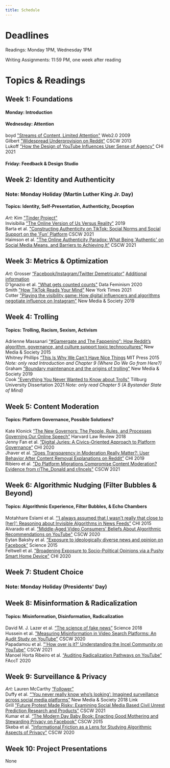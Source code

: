 ```yaml
---
title: Schedule
---
```


# Deadlines

Readings: Monday 1PM, Wednesday 1PM  
<!--Discussion Questions: Monday 1PM  
Peer Discussion Responses: Wednesday 1PM  -->  
Writing Assignments: 11:59 PM, one week after reading   

# Topics & Readings

<!-- ## Week 0: Introduction
None  

_Slides: [Friday](https://s3.amazonaws.com/kvaccaro.com/teaching/human-ai-interaction/slides/CSE190_20210924_Introduction+.pdf)_ -->

## Week 1: Foundations

#### Monday: Introduction

#### Wednesday: Attention 
boyd ["Streams of Content, Limited Attention"](https://www.danah.org/papers/talks/Web2Expo.html) Web2.0 2009  
Gilbert ["Widespread Underprovision on Reddit"](http://comp.social.gatech.edu/papers/cscw13.reddit.gilbert.pdf) CSCW 2013   
Lukoff ["How the Design of YouTube Influences User Sense of Agency"](https://dl.acm.org/doi/pdf/10.1145/3411764.3445467) CHI 2021   

#### Friday: Feedback & Design Studio  
 

## Week 2: Identity and Authenticity
### Note: Monday Holiday (Martin Luther King Jr. Day)

#### Topics: Identity, Self-Presentation, Authenticity, Deception
_Art:_ Kim ["Tinder Project"](http://jiyeonkim.de/albums/tinder-project-1/)   
Invisibilia ["The Online Version of Us Versus Reality"](https://www.npr.org/2019/03/15/703687080/invisibilia-the-online-version-of-us-versus-reality) 2019  
Barta et al. ["Constructing Authenticity on TikTok: Social Norms and Social Support on the 'Fun' Platform](https://dl.acm.org/doi/pdf/10.1145/3479574) CSCW 2021  
Haimson et al. ["The Online Authenticity Paradox: What Being 'Authentic' on Social Media Means, and Barriers to Achieving It”](http://oliverhaimson.com/PDFs/HaimsonOnlineAuthenticityParadox.pdf) CSCW 2021


<!-- 
#### Monday: Identity & Self-Presentation  
Devito ["Too Gay for Facebook"](https://dl.acm.org/doi/10.1145/3274313) 2018   
Invisibilia ["The Online Version of Us Versus Reality"](https://www.npr.org/2019/03/15/703687080/invisibilia-the-online-version-of-us-versus-reality) 2019  
#### Wednesday: Authenticity & Deception  
 "The Truth about Lying in Online Dating Profiles" Hancock et al. CHI 2007
Barta et al. ["Constructing Authenticity on TikTok: Social Norms and Social Support on the 'Fun' Platform](https://dl.acm.org/doi/pdf/10.1145/3479574) CSCW 2021  
Haimson et al. ["The Online Authenticity Paradox: What Being 'Authentic' on Social Media Means, and Barriers to Achieving It”](http://oliverhaimson.com/PDFs/HaimsonOnlineAuthenticityParadox.pdf) CSCW 2021
-->

## Week 3: Metrics & Optimization

_Art:_ Grosser [“Facebook/Instagram/Twitter Demetricator”](https://vimeo.com/63460083) [Additional information](https://bengrosser.com/projects/facebook-demetricator/)   
D'Ignazio et al. ["What gets counted counts"](https://data-feminism.mitpress.mit.edu/pub/h1w0nbqp/release/2) Data Feminism 2020   
Smith ["How TikTok Reads Your Mind"](https://www.nytimes.com/2021/12/05/business/media/tiktok-algorithm.html) New York Times 2021   
Cotter ["Playing the visibility game: How digital influencers and algorithms negotiate influence on Instagram"](https://journals.sagepub.com/doi/pdf/10.1177/1461444818815684) New Media & Society 2019   

<!-- #### Monday: Holiday (Martin Luther King Jr. Day)
Haimson et al. ["Disclosure, Stress, and Support During Gender Transition on Facebook"](https://www.jedbrubaker.com/wp-content/uploads/2008/05/HaimsonDisclosureStressSupport.pdf) CSCW 2015  
#### Wednesday: Metrics & Measures  
D'Ignazio et al. ["What gets counted counts"](https://data-feminism.mitpress.mit.edu/pub/h1w0nbqp/release/2) Data Feminism 2020   
Haimson et al. ["Disclosure, Stress, and Support During Gender Transition on Facebook"](https://www.jedbrubaker.com/wp-content/uploads/2008/05/HaimsonDisclosureStressSupport.pdf) CSCW 2015   
-->

## Week 4: Trolling  
#### Topics: Trolling, Racism, Sexism, Activism

Adrienne Massanari [“#Gamergate and The Fappening": How Reddit’s algorithm, governance, and culture support toxic technocultures”](https://journals.sagepub.com/doi/full/10.1177/1461444815608807) New Media & Society 2015  
Whitney Phillips [“This Is Why We Can't Have Nice Things](https://www.jstor.org/stable/j.ctt17kk8k7)
MIT Press 2015 _Note: only read Introduction and Chapter 9 (Where Do We Go from Here?)_   
Graham ["Boundary maintenance and the origins of trolling"](https://journals.sagepub.com/doi/pdf/10.1177/1461444819837561) New Media & Society 2019  
Cook ["Everything You Never Wanted to Know about Trolls"](https://pure.uvt.nl/ws/portalfiles/portal/49057034/Cook_Everything_22_01_2021.pdf) Tillburg University Dissertation 2021 _Note: only read Chapter 5 (A Bystander State of Mind)_  

<!--Paakki et al. ["Disruptive online communication: How asymmetric trolling-like response strategies steer conversation off the track"](https://link.springer.com/article/10.1007/s10606-021-09397-1) CSCW 2021 -->

<!--
Sarah J. Jackson et al. [#HashtagActivism: Networks of Race and Gender Justice](https://direct.mit.edu/books/book/4597/HashtagActivismNetworks-of-Race-and-Gender-Justice) _Note: only read Introduction and Chapter 2 (Visions of Black Feminism)_   

Cleo Abram [“The most urgent threat of deepfakes isn’t politics. It’s porn.”](https://www.youtube.com/watch?v=hHHCrf2-x6w) Vox Video Explainer   
#### Monday: Sexism  
Adrienne Massanari [“#Gamergate and The Fappening": How Reddit’s algorithm, governance, and culture support toxic technocultures”](https://journals.sagepub.com/doi/full/10.1177/1461444815608807) New Media & Society 2015  
Whitney Phillips [“This Is Why We Can't Have Nice Things](https://www.jstor.org/stable/j.ctt17kk8k7)
MIT Press 2015 _Note: only read Introduction and Chapter 9 (Where Do We Go from Here?)_   
Cleo Abram [“The most urgent threat of deepfakes isn’t politics. It’s porn.”](https://www.youtube.com/watch?v=hHHCrf2-x6w) Vox Video Explainer
Stewart et al. ["Drawing the Lines of Contention: Networked Frame Contests Within #BlackLivesMatter Discourse"](https://dl.acm.org/doi/pdf/10.1145/3134920) CSCW 2017 

#### Wednesday: Racism  

Sarah J. Jackson et al. [#HashtagActivism: Networks of Race and Gender Justice](https://direct.mit.edu/books/book/4597/HashtagActivismNetworks-of-Race-and-Gender-Justice) _Note: only read Introduction and Chapter 2 (Visions of Black Feminism)_   
Stewart et al. ["Drawing the Lines of Contention: Networked Frame Contests Within #BlackLivesMatter Discourse"](https://dl.acm.org/doi/pdf/10.1145/3134920) CSCW 2017  
--> 
<!-- Hutson et al. ["Debiasing Desire: Addressing Bias & Discrimination on Intimate Platforms"](https://arxiv.org/pdf/1809.01563.pdf) CSCW 2018 -->
<!-- Phadke et al. ["Many Faced Hate: A Cross Platform Study of Content Framing and Information Sharing by Online Hate Groups"](https://dl.acm.org/doi/pdf/10.1145/3313831.3376456) CHI 2020  -->

## Week 5: Content Moderation
#### Topics: Platform Governance, Possible Solutions? 
Kate Klonick [“The New Governors: The People, Rules, and Processes Governing Our Online Speech”](https://harvardlawreview.org/wp-content/uploads/2018/04/1598-1670_Online.pdf) Harvard Law Review 2018     
Jenny Fan et al. [“Digital Juries: A Civics-Oriented Approach to Platform Governance”](https://dl.acm.org/doi/abs/10.1145/3313831.3376293) CHI 2020    
Jhaver et al. [“Does Transparency in Moderation Really Matter?: User Behavior After Content Removal Explanations on Reddit”](https://dl.acm.org/doi/abs/10.1145/3359252) CHI 2019     
Ribiero et al. ["Do Platform Migrations Compromise Content Moderation? Evidence from r/The_Donald and r/Incels"](https://dl.acm.org/doi/pdf/10.1145/3476057) CSCW 2021    


<!--
#### Monday: Platform Governance  
Kate Klonick [“The New Governors: The People, Rules, and Processes Governing Our Online Speech”](https://harvardlawreview.org/wp-content/uploads/2018/04/1598-1670_Online.pdf) Harvard Law Review 2018     
Jenny Fan et al. [“Digital Juries: A Civics-Oriented Approach to Platform Governance”](https://dl.acm.org/doi/abs/10.1145/3313831.3376293) CHI 2020  
-->
<!-- [“You Know What to Do”: Proactive Detection of YouTube Videos Targeted by Coordinated Hate Attacks -->
<!-- Jiang et al. [“Moderation Challenges in Voice-based Online Communities on Discord”](https://dl.acm.org/doi/10.1145/3359157) CSCW 2019.  -->

<!--
#### Wednesday: Solutions?     
Jhaver et al. [“Does Transparency in Moderation Really Matter?: User Behavior After Content Removal Explanations on Reddit”](https://dl.acm.org/doi/abs/10.1145/3359252) CHI 2019     
Ribiero et al. ["Do Platform Migrations Compromise Content Moderation? Evidence from r/The_Donald and r/Incels"](https://dl.acm.org/doi/pdf/10.1145/3476057) CSCW 2021  
-->

## Week 6: Algorithmic Nudging (Filter Bubbles & Beyond)
#### Topics: Algorithmic Experience, Filter Bubbles, & Echo Chambers  
Motahhare Eslami et al. [“‘I always assumed that I wasn't really that close to [her]’: Reasoning about Invisible Algorithms in News Feeds”](https://dl.acm.org/doi/10.1145/2702123.2702556) CHI 2015     
Alvarado et al. ["Middle-Aged Video Consumers' Beliefs About Algorithmic Recommendations on YouTube"](https://dl.acm.org/doi/abs/10.1145/3415192) CSCW 2020    
Eytan Bakshy et al. [“Exposure to ideologically diverse news and opinion on Facebook”](https://education.biu.ac.il/sites/education/files/shared/science-2015-bakshy-1130-2.pdf) Science 2015   
Feltwell et al. ["Broadening Exposure to Socio-Political Opinions via a Pushy Smart Home Device"](https://dl.acm.org/doi/pdf/10.1145/3313831.3376774) CHI 2020   


<!--
#### Monday: Algorithmic Experience   
Motahhare Eslami et al. [“‘I always assumed that I wasn't really that close to [her]’: Reasoning about Invisible Algorithms in News Feeds”](https://dl.acm.org/doi/10.1145/2702123.2702556) CHI 2015   
Alvarado et al. ["Middle-Aged Video Consumers' Beliefs About Algorithmic Recommendations on YouTube"](https://dl.acm.org/doi/abs/10.1145/3415192) CSCW 2020  


#### Wednesday: Filter Bubbles & Echo Chambers  
Eytan Bakshy et al. [“Exposure to ideologically diverse news and opinion on Facebook”](https://education.biu.ac.il/sites/education/files/shared/science-2015-bakshy-1130-2.pdf) Science 2015   
Feltwell et al. ["Broadening Exposure to Socio-Political Opinions via a Pushy Smart Home Device"](https://dl.acm.org/doi/pdf/10.1145/3313831.3376774) CHI 2020   
-->

<!--Jeon et al. ["ChamberBreaker: Mitigating the Echo Chamber Effect and Supporting Information Hygiene through a Gamified Inoculation System"](https://dl.acm.org/doi/pdf/10.1145/3479859) CSCW 2021 -->  

## Week 7: Student Choice
### Note: Monday Holiday (Presidents' Day)

<!-- Freeman et al. [Body, Avatar, and Me: The Presentation and Perception of Self in Social Virtual Reality](https://dl.acm.org/doi/pdf/10.1145/3432938) CSCW 2020   
Poretski et al. [Normative Tensions in Shared Augmented Reality](https://dl.acm.org/doi/pdf/10.1145/3274411) CSCW 2018 -->


## Week 8: Misinformation & Radicalization
#### Topics: Misinformation, Disinformation, Radicalization
David M. J. Lazer et al. [“The science of fake news”](http://pike.psu.edu/classes/ucas/2018-summer/p/science-fake-news-2018.pdf) Science 2018     
Hussein et al. ["Measuring Misinformation in Video Search Platforms: An Audit Study on YouTube"](https://dl.acm.org/doi/abs/10.1145/3392854) CSCW 2020   
Papadamou et al. ["'How over is it?' Understanding the Incel Community on YouTube"](https://dl.acm.org/doi/pdf/10.1145/3479556) CSCW 2021   
Manoel Horta Ribeiro et al. [“Auditing Radicalization Pathways on YouTube”](https://dl.acm.org/doi/abs/10.1145/3351095.3372879) FAccT 2020     


<!-- #### Monday: Misinformation & Disinformation  
David M. J. Lazer et al. [“The science of fake news”](http://pike.psu.edu/classes/ucas/2018-summer/p/science-fake-news-2018.pdf) Science 2018     
Hussein et al. ["Measuring Misinformation in Video Search Platforms: An Audit Study on YouTube"](https://dl.acm.org/doi/abs/10.1145/3392854) CSCW 2020   
-->
<!-- Yochai Benkler et al. “Network Propaganda: Manipulation, Disinformation, and Radicalization in American Politics” 2018 Chapters 1, 7 (Epistemic Crisis & The Propaganda Pipeline: Hacking the Core from the Periphery) Link for full book or PDF of chapters -->

<!--
#### Wednesday: Radicalization   
Papadamou et al. ["'How over is it?' Understanding the Incel Community on YouTube"](https://dl.acm.org/doi/pdf/10.1145/3479556) CSCW 2021   
Manoel Horta Ribeiro et al. [“Auditing Radicalization Pathways on YouTube”](https://dl.acm.org/doi/abs/10.1145/3351095.3372879) FAccT 2020     
-->
<!--Mark Ledwich et al. “Algorithmic Extremism: Examining Youtube’s Rabbit Hole of Radicalization” First Monday 2020 Link -->


## Week 9: Surveillance & Privacy

_Art:_ Lauren McCarthy [“Follower”](https://lauren-mccarthy.com/Follower)  
Duffy et al. [“‘You never really know who’s looking’: Imagined surveillance across social media platforms”](https://journals.sagepub.com/doi/full/10.1177/1461444818791318) New Media & Society 2018 Link    
Grill ["Future Protest Made Risky: Examining Social Media Based Civil Unrest Prediction Research and Products"](https://link.springer.com/article/10.1007/s10606-021-09409-0) CSCW 2021  
Kumar et al. [“The Modern Day Baby Book: Enacting Good Mothering and Stewarding Privacy on Facebook”](https://dl.acm.org/doi/pdf/10.1145/2675133.2675149) CSCW 2015  
Skeba et al. ["Informational Friction as a Lens for Studying Algorithmic Aspects of Privacy"](https://dl.acm.org/doi/pdf/10.1145/3415172) CSCW 2020  


<!--
#### Monday: Surveillance    
Duffy et al. [“‘You never really know who’s looking’: Imagined surveillance across social media platforms”](https://journals.sagepub.com/doi/full/10.1177/1461444818791318) New Media & Society 2018 Link    
Grill ["Future Protest Made Risky: Examining Social Media Based Civil Unrest Prediction Research and Products"](https://link.springer.com/article/10.1007/s10606-021-09409-0) CSCW 2021
-->
<!-- Miranda Wei et al. “What Twitter Knows: Characterizing Ad Targeting Practices, User Perceptions, and Ad Explanations Through Users’ Own Twitter Data” USENIX 2020 PDF -->  

<!--#### Wednesday:   
Kumar et al. [“The Modern Day Baby Book: Enacting Good Mothering and Stewarding Privacy on Facebook”](https://dl.acm.org/doi/pdf/10.1145/2675133.2675149) CSCW 2015
Skeba et al. ["Informational Friction as a Lens for Studying Algorithmic Aspects of Privacy"](https://dl.acm.org/doi/pdf/10.1145/3415172) CSCW 2020
-->
<!-- Suh et al. ["Distinguishing Group Privacy From Personal Privacy: The Effect of Group Inference Technologies on Privacy Perceptions and Behaviors"](https://dl.acm.org/doi/pdf/10.1145/3274437) CSCW 2018 -->
<!-- Alessandro Acquisti et al. “Nudges for Privacy and Security: Understanding and Assisting Users’ Choices Online” ACM Computing Surveys 2017 ACM DL  -->  


## Week 10: Project Presentations
None
